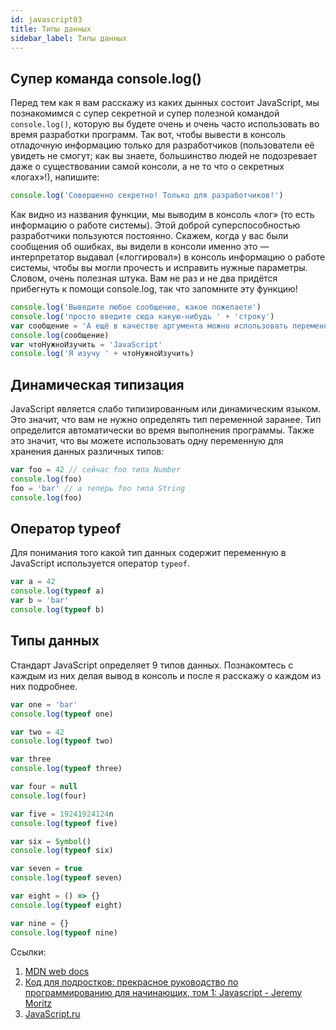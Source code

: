 ```yaml
---
id: javascript03
title: Типы данных
sidebar_label: Типы данных
---
```


## Супер команда console.log()

Перед тем как я вам расскажу из каких дынных состоит JavaScript, мы познакомимся с супер секретной и супер полезной командой `console.log()`, которую вы будете очень и очень часто использовать во время разработки программ.
Так вот, чтобы вывести в консоль отладочную информацию только для разработчиков (пользователи её увидеть не смогут; как вы знаете, большинство людей не подозревает даже о существовании самой консоли, а не то что о секретных «логах»!), напишите:

```javascript
console.log('Совершенно секретно! Только для разработчиков!')
```

Как видно из названия функции, мы выводим в консоль «лог» (то есть информацию о работе системы). Этой доброй суперспособностью разработчики пользуются постоянно. Скажем, когда у вас были сообщения об ошибках, вы видели в консоли именно это — интерпретатор выдавал («логгировал») в консоль информацию о работе системы, чтобы вы могли прочесть и исправить нужные параметры. Словом, очень полезная штука. Вам не раз и не два придётся прибегнуть к помощи console.log, так что запомните эту функцию!

```javascript
console.log('Выведите любое сообщение, какое пожелаете')
console.log('просто введите сюда какую-нибудь ' + 'строку')
var сообщение = 'А ещё в качестве аргумента можно использовать переменные!'
console.log(сообщение)
var чтоНужноИзучить = 'JavaScript'
console.log('Я изучу ' + чтоНужноИзучить)
```

## Динамическая типизация

JavaScript является слабо типизированным или динамическим языком. Это значит, что вам не нужно определять тип переменной заранее. Тип определится автоматически во время выполнения программы. Также это значит, что вы можете использовать одну переменную для хранения данных различных типов:

```javascript
var foo = 42 // сейчас foo типа Number
console.log(foo)
foo = 'bar' // а теперь foo типа String
console.log(foo)
```

## Оператор typeof

Для понимания того какой тип данных содержит переменную в JavaScript используется оператор `typeof`.

```javascript
var a = 42
console.log(typeof a)
var b = 'bar'
console.log(typeof b)
```

## Типы данных

Стандарт JavaScript определяет 9 типов данных. Познакомтесь с каждым из них делая вывод в консоль и после я расскажу о каждом из них подробнее.

```javascript
var one = 'bar'
console.log(typeof one)

var two = 42
console.log(typeof two)

var three
console.log(typeof three)

var four = null
console.log(four)

var five = 19241924124n
console.log(typeof five)

var six = Symbol()
console.log(typeof six)

var seven = true
console.log(typeof seven)

var eight = () => {}
console.log(typeof eight)

var nine = {}
console.log(typeof nine)
```

Ссылки:

1. [MDN web docs](https://developer.mozilla.org/ru/docs/Web/JavaScript/Data_structures)
2. [Код для подростков: прекрасное руководство по программированию для начинающих, том 1: Javascript - Jeremy Moritz ](https://www.amazon.com/Code-Teens-Beginners-Programming-Javascript-ebook/dp/B07FCTLVPC)
3. [JavaScript.ru](https://learn.javascript.ru/types)
